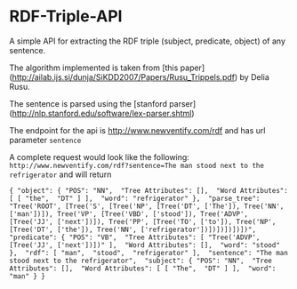 # RDF-Triple-API

A simple API for extracting the RDF triple (subject, predicate, object) of any sentence.

The algorithm implemented is taken from [this paper] (http://ailab.ijs.si/dunja/SiKDD2007/Papers/Rusu_Trippels.pdf) by Delia Rusu.

The sentence is parsed using the [stanford parser] (http://nlp.stanford.edu/software/lex-parser.shtml)

The endpoint for the api is http://www.newventify.com/rdf and has url parameter `sentence`

A complete request would look like the following: `http://www.newventify.com/rdf?sentence=The man stood next to the refrigerator` and will return

`
{
  "object": {
    "POS": "NN", 
    "Tree Attributes": [], 
    "Word Attributes": [
      [
        "the", 
        "DT"
      ]
    ], 
    "word": "refrigerator"
  }, 
  "parse_tree": "Tree('ROOT', [Tree('S', [Tree('NP', [Tree('DT', ['The']), Tree('NN', ['man'])]), Tree('VP', [Tree('VBD', ['stood']), Tree('ADVP', [Tree('JJ', ['next'])]), Tree('PP', [Tree('TO', ['to']), Tree('NP', [Tree('DT', ['the']), Tree('NN', ['refrigerator'])])])])])])", 
  "predicate": {
    "POS": "VB", 
    "Tree Attributes": [
      "Tree('ADVP', [Tree('JJ', ['next'])])"
    ], 
    "Word Attributes": [], 
    "word": "stood"
  }, 
  "rdf": [
    "man", 
    "stood", 
    "refrigerator"
  ], 
  "sentence": "The man stood next to the refrigerator", 
  "subject": {
    "POS": "NN", 
    "Tree Attributes": [], 
    "Word Attributes": [
      [
        "The", 
        "DT"
      ]
    ], 
    "word": "man"
  }
}
`
